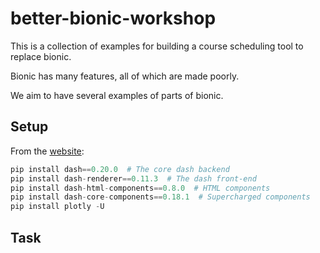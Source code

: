 # better-bionic-workshop

This is a collection of examples for building a course scheduling tool
to replace bionic.


Bionic has many features, all of which are made poorly.

We aim to have several examples of parts of bionic.



## Setup

From the [website](https://plot.ly/dash/installation):

```python
pip install dash==0.20.0  # The core dash backend
pip install dash-renderer==0.11.3  # The dash front-end
pip install dash-html-components==0.8.0  # HTML components
pip install dash-core-components==0.18.1  # Supercharged components
pip install plotly -U
```




## Task















